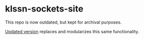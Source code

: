 # klssn-sockets-site
This repo is now outdated, but kept for archival purposes.

[Updated version](https://github.com/ChrissiQ/klssn.com-drawing-server) replaces and modularizes this same functionality.
